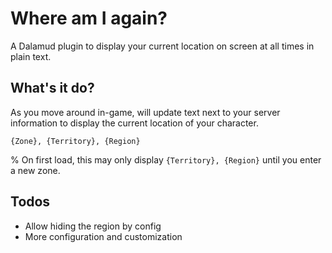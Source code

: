 # Where am I again?

A Dalamud plugin to display your current location on screen at all times in plain text.

## What's it do?

As you move around in-game, will update text next to your server information to display the current location of your character.

`{Zone}, {Territory}, {Region}`

% On first load, this may only display `{Territory}, {Region}` until you enter a new zone.

## Todos

- Allow hiding the region by config
- More configuration and customization
